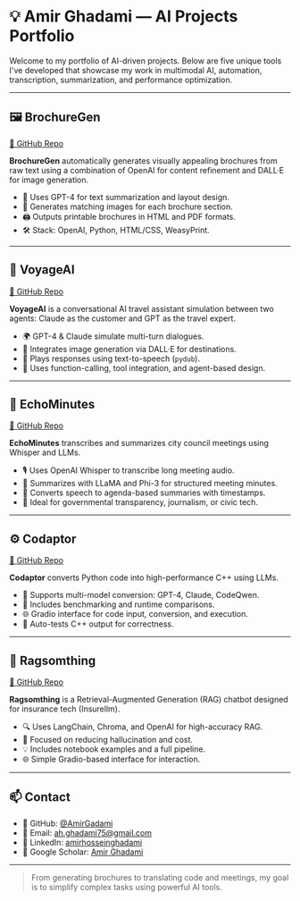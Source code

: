 # 💡 Amir Ghadami — AI Projects Portfolio

Welcome to my portfolio of AI-driven projects. Below are five unique tools I've developed that showcase my work in multimodal AI, automation, transcription, summarization, and performance optimization.

---

## 🖼️ BrochureGen

[🔗 GitHub Repo](https://github.com/AmirGadami/BrochureGen)

**BrochureGen** automatically generates visually appealing brochures from raw text using a combination of OpenAI for content refinement and DALL·E for image generation.

- 💬 Uses GPT-4 for text summarization and layout design.
- 🎨 Generates matching images for each brochure section.
- 🖨️ Outputs printable brochures in HTML and PDF formats.
- 🛠️ Stack: OpenAI, Python, HTML/CSS, WeasyPrint.

---

## 🧭 VoyageAI

[🔗 GitHub Repo](https://github.com/AmirGadami/VoyageAI)

**VoyageAI** is a conversational AI travel assistant simulation between two agents: Claude as the customer and GPT as the travel expert.

- 🌍 GPT-4 & Claude simulate multi-turn dialogues.
- 📸 Integrates image generation via DALL·E for destinations.
- 🎤 Plays responses using text-to-speech (`pydub`).
- 🔧 Uses function-calling, tool integration, and agent-based design.

---

## 📝 EchoMinutes

[🔗 GitHub Repo](https://github.com/AmirGadami/EchoMinutes)

**EchoMinutes** transcribes and summarizes city council meetings using Whisper and LLMs.

- 🎙️ Uses OpenAI Whisper to transcribe long meeting audio.
- 🧠 Summarizes with LLaMA and Phi-3 for structured meeting minutes.
- 📎 Converts speech to agenda-based summaries with timestamps.
- 💼 Ideal for governmental transparency, journalism, or civic tech.

---

## ⚙️ Codaptor

[🔗 GitHub Repo](https://github.com/AmirGadami/Codaptor)

**Codaptor** converts Python code into high-performance C++ using LLMs.

- 🔁 Supports multi-model conversion: GPT-4, Claude, CodeQwen.
- 🚀 Includes benchmarking and runtime comparisons.
- 🌐 Gradio interface for code input, conversion, and execution.
- 🧪 Auto-tests C++ output for correctness.

---

## 💬 Ragsomthing

[🔗 GitHub Repo](https://github.com/AmirGadami/Ragsomthing)

**Ragsomthing** is a Retrieval-Augmented Generation (RAG) chatbot designed for insurance tech (Insurellm).

- 🔍 Uses LangChain, Chroma, and OpenAI for high-accuracy RAG.
- 🧠 Focused on reducing hallucination and cost.
- 💡 Includes notebook examples and a full pipeline.
- 🌐 Simple Gradio-based interface for interaction.

---

## 📫 Contact

- 🔗 GitHub: [@AmirGadami](https://github.com/AmirGadami)  
- 📧 Email: [ah.ghadami75@gmail.com](mailto:ah.ghadami75@gmail.com)  
- 🔗 LinkedIn: [amirhosseinghadami](https://www.linkedin.com/in/amirhosseinghadami)  
- 🧠 Google Scholar: [Amir Ghadami](https://scholar.google.com/citations?user=B2piFEEAAAAJ&hl=en)

---

> From generating brochures to translating code and meetings, my goal is to simplify complex tasks using powerful AI tools.